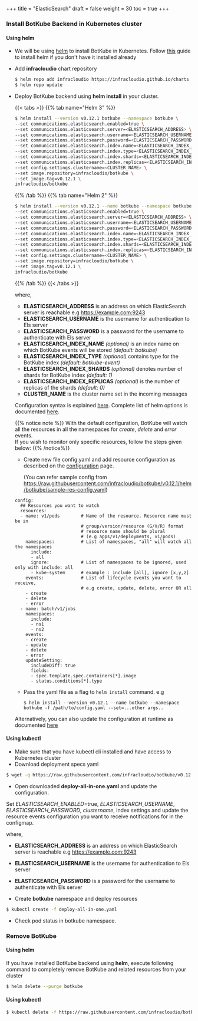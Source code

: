 +++
title = "ElasticSearch"
draft = false
weight = 30
toc = true
+++

### Install BotKube Backend in Kubernetes cluster

#### Using helm

- We will be using [helm](https://helm.sh/) to install BotKube in Kubernetes. Follow [this](https://docs.helm.sh/using_helm/#installing-helm) guide to install helm if you don't have it installed already
- Add **infracloudio** chart repository

  ```bash
  $ helm repo add infracloudio https://infracloudio.github.io/charts
  $ helm repo update
  ```

- Deploy BotKube backend using **helm install** in your cluster.

  {{< tabs >}}
  {{% tab name="Helm 3" %}}

  ```bash
  $ helm install --version v0.12.1 botkube --namespace botkube \
  --set communications.elasticsearch.enabled=true \
  --set communications.elasticsearch.server=<ELASTICSEARCH_ADDRESS> \
  --set communications.elasticsearch.username=<ELASTICSEARCH_USERNAME> \
  --set communications.elasticsearch.password=<ELASTICSEARCH_PASSWORD> \
  --set communications.elasticsearch.index.name=<ELASTICSEARCH_INDEX_NAME> \
  --set communications.elasticsearch.index.type=<ELASTICSEARCH_INDEX_TYPE> \
  --set communications.elasticsearch.index.shards=<ELASTICSEARCH_INDEX_SHARDS> \
  --set communications.elasticsearch.index.replicas=<ELASTICSEARCH_INDEX_REPLICAS> \
  --set config.settings.clustername=<CLUSTER_NAME> \
  --set image.repository=infracloudio/botkube \
  --set image.tag=v0.12.1 \
  infracloudio/botkube
  ```

  {{% /tab %}}
  {{% tab name="Helm 2" %}}

  ```bash
  $ helm install --version v0.12.1 --name botkube --namespace botkube \
  --set communications.elasticsearch.enabled=true \
  --set communications.elasticsearch.server=<ELASTICSEARCH_ADDRESS> \
  --set communications.elasticsearch.username=<ELASTICSEARCH_USERNAME> \
  --set communications.elasticsearch.password=<ELASTICSEARCH_PASSWORD> \
  --set communications.elasticsearch.index.name=<ELASTICSEARCH_INDEX_NAME> \
  --set communications.elasticsearch.index.type=<ELASTICSEARCH_INDEX_TYPE> \
  --set communications.elasticsearch.index.shards=<ELASTICSEARCH_INDEX_SHARDS> \
  --set communications.elasticsearch.index.replicas=<ELASTICSEARCH_INDEX_REPLICAS> \
  --set config.settings.clustername=<CLUSTER_NAME> \
  --set image.repository=infracloudio/botkube \
  --set image.tag=v0.12.1 \
  infracloudio/botkube
  ```

  {{% /tab %}}
  {{< /tabs >}}

  where,<br>
  - **ELASTICSEARCH_ADDRESS** is an address on which ElasticSearch server is reachable e.g https://example.com:9243 <br>
  - **ELASTICSEARCH_USERNAME** is the username for authentication to Els server<br>
  - **ELASTICSEARCH_PASSWORD** is a password for the username to authenticate with Els server<br>
  - **ELASTICSEARCH_INDEX_NAME** _(optional)_ is an index name on which BotKube events will be stored _(default: botkube)_<br>
  - **ELASTICSEARCH_INDEX_TYPE** _(optional)_ contains type for the BotKube index _(default: botkube-event)_<br>
  - **ELASTICSEARCH_INDEX_SHARDS** _(optional)_ denotes number of shards for BotKube index _(default: 1)_<br>
  - **ELASTICSEARCH_INDEX_REPLICAS** _(optional)_ is the number of replicas of the shards  _(default: 0)_<br>
  - **CLUSTER_NAME** is the cluster name set in the incoming messages<br>

   Configuration syntax is explained [here](/configuration).
   Complete list of helm options is documented [here](/configuration/#helm-install-options).

  {{% notice note %}}
  With the default configuration, BotKube will watch all the resources in all the namespaces for _create_, _delete_ and _error_ events.<br>
  If you wish to monitor only specific resources, follow the steps given below:
  {{% /notice%}}

  - Create new file config.yaml and add resource configuration as described on the [configuration](/configuration) page.

    (You can refer sample config from https://raw.githubusercontent.com/infracloudio/botkube/v0.12.1/helm/botkube/sample-res-config.yaml)

  ```
  config:
    ## Resources you want to watch
    resources:
    - name: v1/pods        # Name of the resource. Resource name must be in 
                           # group/version/resource (G/V/R) format
                           # resource name should be plural
                           # (e.g apps/v1/deployments, v1/pods)
      namespaces:          # List of namespaces, "all" will watch all the namespaces
        include:
        - all
        ignore:            # List of namespaces to be ignored, used only with include: all
        - kube-system      # example : include [all], ignore [x,y,z]
      events:              # List of lifecycle events you want to receive,
                           # e.g create, update, delete, error OR all
      - create
      - delete
      - error
    - name: batch/v1/jobs
      namespaces:
        include:
        - ns1
        - ns2
      events:
      - create
      - update
      - delete
      - error
      updateSetting:
        includeDiff: true
        fields:
        - spec.template.spec.containers[*].image
        - status.conditions[*].type
  ```
  - Pass the yaml file as a flag to `helm install` command.
    e.g

    ```
    $ helm install --version v0.12.1 --name botkube --namespace botkube -f /path/to/config.yaml --set=...other args..
    ```

  Alternatively, you can also update the configuration at runtime as documented [here](/configuration/#updating-the-configuration-at-runtime)


#### Using kubectl

- Make sure that you have kubectl cli installed and have access to Kubernetes cluster
- Download deployment specs yaml

```bash
$ wget -q https://raw.githubusercontent.com/infracloudio/botkube/v0.12.1/deploy-all-in-one.yaml
```

- Open downloaded **deploy-all-in-one.yaml** and update the configuration.<br>

Set *ELASTICSEARCH_ENABLED*=true, *ELASTICSEARCH_USERNAME*, *ELASTICSEARCH_PASSWORD*, *clustername*, index settings and update the resource events configuration you want to receive notifications for in the configmap.<br>

where,<br>
- **ELASTICSEARCH_ADDRESS** is an address on which ElasticSearch server is reachable e.g https://example.com:9243 <br>
- **ELASTICSEARCH_USERNAME** is the username for authentication to Els server<br>
- **ELASTICSEARCH_PASSWORD** is a password for the username to authenticate with Els server<br>

- Create **botkube** namespace and deploy resources

```bash
$ kubectl create -f deploy-all-in-one.yaml
```

- Check pod status in botkube namespace.

### Remove BotKube

#### Using helm

If you have installed BotKube backend using **helm**, execute following command to completely remove BotKube and related resources from your cluster

```bash
$ helm delete --purge botkube
```

#### Using kubectl

```bash
$ kubectl delete -f https://raw.githubusercontent.com/infracloudio/botkube/v0.12.1/deploy-all-in-one.yaml
```

